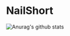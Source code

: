 # NailShort

![Anurag's github stats](https://github-readme-stats.vercel.app/api?username=NailShort)
